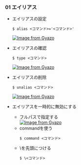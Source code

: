 ### 01 エイリアス
- エイリアスの設定
  ```
  $ alias <コマンド>='<コマンド>'
  ```
  [![Image from Gyazo](https://i.gyazo.com/a6e5884d855494bf0e4a56778913b85d.png)](https://gyazo.com/a6e5884d855494bf0e4a56778913b85d)

- エイリアスの確認
  ```
  $ type <コマンド>
  ```
  [![Image from Gyazo](https://i.gyazo.com/def96b40ccd2b9eb757ab1818c4cfca5.png)](https://gyazo.com/def96b40ccd2b9eb757ab1818c4cfca5)

- エイリアスの削除
  ```
  $ unalias <コマンド>
  ```
  [![Image from Gyazo](https://i.gyazo.com/2b8c2ad991c5aa769e194814b77a7320.png)](https://gyazo.com/2b8c2ad991c5aa769e194814b77a7320)

- エイリアスを一時的に無効にする
  - フルパスで指定する<br>
    [![Image from Gyazo](https://i.gyazo.com/eb943fe7624b041a8dfbd466e38c4ef9.png)](https://gyazo.com/eb943fe7624b041a8dfbd466e38c4ef9)
  - commandを使う
    ```
    $ command <コマンド>
    ```
  - \を先頭につける
    ```
    $ \<コマンド>
    ```
